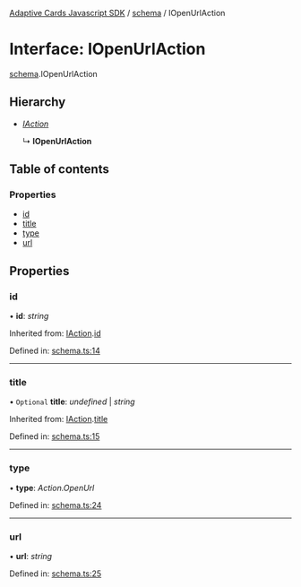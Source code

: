 [Adaptive Cards Javascript SDK](../README.md) / [schema](../modules/schema.md) / IOpenUrlAction

# Interface: IOpenUrlAction

[schema](../modules/schema.md).IOpenUrlAction

## Hierarchy

- [_IAction_](schema.iaction.md)

  ↳ **IOpenUrlAction**

## Table of contents

### Properties

- [id](schema.iopenurlaction.md#id)
- [title](schema.iopenurlaction.md#title)
- [type](schema.iopenurlaction.md#type)
- [url](schema.iopenurlaction.md#url)

## Properties

### id

• **id**: _string_

Inherited from: [IAction](schema.iaction.md).[id](schema.iaction.md#id)

Defined in: [schema.ts:14](https://github.com/microsoft/AdaptiveCards/blob/0938a1f10/source/nodejs/adaptivecards/src/schema.ts#L14)

---

### title

• `Optional` **title**: _undefined_ \| _string_

Inherited from: [IAction](schema.iaction.md).[title](schema.iaction.md#title)

Defined in: [schema.ts:15](https://github.com/microsoft/AdaptiveCards/blob/0938a1f10/source/nodejs/adaptivecards/src/schema.ts#L15)

---

### type

• **type**: _Action.OpenUrl_

Defined in: [schema.ts:24](https://github.com/microsoft/AdaptiveCards/blob/0938a1f10/source/nodejs/adaptivecards/src/schema.ts#L24)

---

### url

• **url**: _string_

Defined in: [schema.ts:25](https://github.com/microsoft/AdaptiveCards/blob/0938a1f10/source/nodejs/adaptivecards/src/schema.ts#L25)
